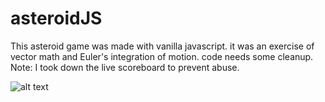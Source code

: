 # asteroidJS

This asteroid game was made with vanilla javascript. it was an exercise of vector math and Euler's integration of motion. code needs some cleanup.
Note: I took down the live scoreboard to prevent abuse.

![alt text](https://raw.githubusercontent.com/ifariat/asteroidsJS/master/preview.png)

